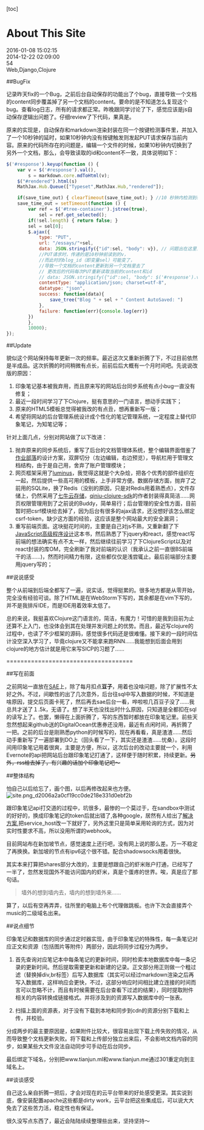 [toc]

# About This Site
<div id="update-time">2016-01-08 15:02:15</div>
<div id="create-time">2014-12-22 02:09:00</div>
<div id="blog-id">54</div>
<div id="tags">Web,Django,Clojure</div>

##BugFix

记录昨天fix的一个Bug，之前后台自动保存的功能出了个bug，直接导致一个文档的content同步覆盖掉了另一个文档的content。要命的是不知道怎么复现这个bug。查看log日志，所有的请求都正常。昨晚跟同学讨论了下，感觉应该是js自动保存逻辑出问题了。仔细review了下代码，果真是。

原来的实现是，自动保存和markdown渲染封装在同一个按键检测事件里，并加入了一个10秒钟的延时，如果10秒钟内没有按键触发则发起PUT请求保存当前内容。原来的代码所存在的问题是，编辑一个文件的时候，如果10秒钟内切换到了另外一个文档，那么，会导致读取的id和content不一致，具体说明如下：

```javascript
$('#response').keyup(function () {
    var v = $('#response').val(),
        s = markdown.core.mdToHtml(v);
    $("#rendered").html(s)
    MathJax.Hub.Queue(["Typeset",MathJax.Hub,"rendered"]);

    if(save_time_out) { clearTimeout(save_time_out); } //10 秒钟内检测到输入则重置延时
    save_time_out = setTimeout(function () {
        var ref = $('#tree-container').jstree(true),
            sel = ref.get_selected();
        if(!sel.length) { return false; }
        sel = sel[0];
        $.ajax({
            type: "PUT",
            url: "/essays/"+sel,
            data: JSON.stringify({"id":sel, "body": v}), // 问题出在这里，
            //PUT请求时，传递的是10秒钟前读到的v，
            //而此时的blog_id（即变量sel）可能变了，
            //导致一个文档的content更新到另一个文档里去了
            // 更改后的代码每次PUT重新读取当前的content和id
            // data: JSON.stringify({"id":sel, "body": $('#response').val() }),
            contentType: "application/json; charset=utf-8",
            datatype: "json",
            success: function(data){
                save_tree("Blog " + sel + " Content AutoSaved: ")
            },
            failure: function(err){console.log(err)}
        })
        }, 
        10000);
});
```

##Update

貌似这个网站保持每年更新一次的频率。最近这次又重新折腾了下，不过目前依然是半成品。这次折腾的时间稍微有点长，前前后后大概有一个月时间吧。先说说改版的原因：

1. 印象笔记基本被我弃用，而且原来写的网站后台同步系统有点小bug一直没有修复；
2. 最近一段时间学习了下Clojure，挺有意思的一门语言，想动手实践下；
3. 原来的HTML5模板总觉得被我改的有点丑，想再重新写一版；
4. 希望将网站的后台管理系统设计成个性化的笔记管理系统，一定程度上替代印象笔记，为知笔记等；

针对上面几点，分别对网站做了以下改进：

1. 抛弃原来的同步系统后，重写了后台的文档管理体系统，整个编辑界面借鉴了[作业部落](www.zybuluo.com/)的设计方案，双屏切分（左边编辑，右边预览），导航栏用于管理文档结构，由于是自己用，舍弃了账户管理模块；
2. 网页框架采用了[luminus](http://www.luminusweb.net/)，我觉得这就是个大杂烩，把各个优秀的部件组织在一起，然后提供一些高可用的模板，上手非常方便。数据存储方面，抛弃了之前用的SQLite，换了Redis（没别的原因，只是对Redis用着熟悉点），文件存储上，仍然采用了[七牛云存储](http://www.qiniu.com/)，[qiniu-clojure-sdk](https://github.com/killme2008/clj.qiniu)的作者封装得真简洁......网页权限管理用到了之前说的Buddy，简单易行；后台管理的安全性方面，目前暂时把csrf模块给去掉了，因为后台有很多的ajax请求，还没想好该怎么绑定csrf-token，缺少这方面的经验，这应该是整个网站最大的安全漏洞；
3. 重写前端页面。这块挺花时间的，主要是自己对js不熟，又重新翻了下[JavaScript高级程序设计](http://book.douban.com/subject/10546125/)这本书，然后熟悉了下jquery和react，感觉react写前端的想法确实有点不太一样，然后继续往前学习了下ClojureScript以及对react封装的库OM，完全刷新了我对前端的认识（我承认之前一直很BS前端干的活......)，然而时间精力有限，这些都仅仅是浅尝辄止。最后前端部分主要用jquery写的；

##说说感受

整个从前端到后端全都写了一遍，说实话，觉得挺累的。很多地方都是从零开始，完全没有经验可谈。除了HTML是在WebStorm下写的，其余都是在vim下写的，并不是我排斥IDE，而是IDE用着效率太低了。

总的来说，我挺喜欢Clojure这门语言的，简洁，有魔力！可惜的是我到目前为止还算不上入门，也没体会到其在处理并发问题上的优势。而且，最近写clojure的过程中，也读了不少框架的源码，感觉很多代码还是很难懂。接下来的一段时间估计没空深入学习了，毕竟clojure又不能拿来跑RNN......我能想到后面会用到clojure的地方估计就是用它来写SICP的习题了......

====================================

##写在前面

之前网站一直放在[SAE](http://www.sinaapp.com/)上，除了每月扣点**豆子**，用着也没啥问题，除了扩展性不太好之外。不过，间歇性的出了几次意外，后台往sql中写入数据的时候，不知道是啥原因，提交后页面卡死了，然后再去sae后台一看，哗啦啦几百豆子没了......我总共才送了１.5k，无语了。想了半天也没找出时什么原因，只知道是全都扣在sql的读写上了。也罢，懒得在上面折腾了，写的东西暂时都放在印象笔记里。前些天忽然想起来github送的DigitalOcean优惠券还没用，最近有点闲时间，再折腾了一把。之前的后台是刚熟悉python的时候写的，现在再看看，真是渣渣......然后动手重新写了一遍部署到DO上（回头看了一下，其实还是渣渣......忧桑）。这段时间用印象笔记用着很爽，主要是方便，所以，这次后台的改动主要就一个，利用Evernote的api把网站后台跟印象笔记打通了，这样便于随时积累，持续更新。~~另外，rss给去掉了，有兴趣的话加个印象笔记吧～~~

##整体结构

怕自己以后给忘了，画个图，以后再修改起来也方便。![site.png_d2006a2a0cf19cc0de218e331d0ebf2b](http://ontheroad.qiniudn.com/blog/resources/site.png_d2006a2a0cf19cc0de218e331d0ebf2b/w660)

跟印象笔记api打交道的过程中，坑很多，最惨的一个莫过于，在sandbox中测试的好好的，换成印象笔记的token后就出错了,各种google，居然有人给出了[解决方案](http://stackoverflow.com/questions/23098372/evernote-invalid-token),把service_host改一下就好了，另外这里只是简单采用轮询的方式，因为对实时性要求不高，所以没用所谓的webhook。

目前网站布在新加坡节点，感觉速度上还行吧，没有网上说的那么差。万一不稳定了再换换。新加坡的节点有ipv6这个很不错。配合shadowsocks用着很快。

其实本来打算把shares部分大改的，主要是想跟自己的虾米账户打通，已经写了一半了，忽然发现国外不能访问国内的虾米，真是个蛋疼的世界。唉，真是应了那句话。

> 墙外的想到墙内去，墙内的想到墙外来......

算了，以后有空再弄弄，往所里的电脑上布个代理做跳板。也许下次会直接弄个music的二级域名出来。

##说点细节

印象笔记和数据库的同步通过定时器实现，由于印象笔记的特殊性，每一条笔记对应正文和资源（包括图片等附件）两部分，因此将同步过程分为两步。

1. 首先查询对应笔记本中每条笔记的更新时间，同时检索本地数据库中每一条记录的更新时间。然后提取需要更新和新建的记录。正文部分用正则做一个粗过滤（替换掉div,br标签）后写入数据库（其实可以经过markdown渲染之后再写入数据库，这样响应会更快，不过，这部分响应时间相比建立连接的时间而言可以忽略不计，而且有时候需要在后台查看下过滤的结果），同时提取附件相关的内容转换成链接格式。并将涉及到的资源写入数据库中的一张表。

2. 扫描上面的资源表，对于没有下载到本地和同步到cdn的资源分别下载和上传，并校验。

分成两步的最主要原因是，如果附件比较大，很容易出现下载上传失败的情况，从而导致整个文档更新失败。将下载和上传部分独立出来后，不会影响文档内容的同步，如果某些大文件没法自动同步可手动在后台同步。

最后绑定下域名，分别把www.tianjun.ml和www.tianjun.me通过301重定向到主域名上。

##谈谈感受

自己这么亲自折腾一把后，才会对现在的云平台带来的好处感受更深。其实说到底，像安装配置apache这些都是dirty work，云平台把这些集成后，可以说大大免去了这些苦力活，稳定性也有保证。

很久没写点东西了，最近会陆陆续续整理些出来，坚持坚持～